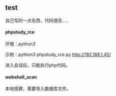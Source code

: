 ## test

自己写的一点东西，代码很丑.....

#### phpstudy_rce 

环境：python3

示例：python3 phpstudy_rce.py http://192.168.1.45/

进入会话后，只能执行php代码。


#### webshell_scan

本地搭建，需要导入数据库文件。